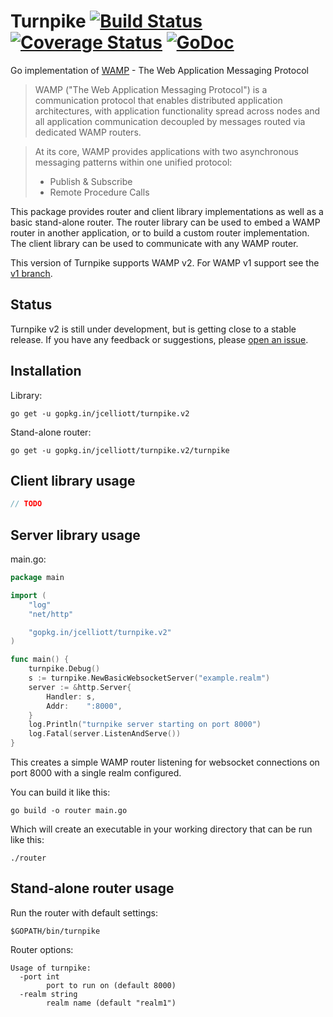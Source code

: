 Turnpike [![Build Status](https://drone.io/github.com/jcelliott/turnpike/status.png)](https://drone.io/github.com/jcelliott/turnpike/latest) [![Coverage Status](https://coveralls.io/repos/jcelliott/turnpike/badge.svg?branch=v2)](https://coveralls.io/r/jcelliott/turnpike?branch=v2) [![GoDoc](https://godoc.org/gopkg.in/jcelliott/turnpike?status.svg)](http://godoc.org/gopkg.in/jcelliott/turnpike)
===

Go implementation of [WAMP](http://www.wamp.ws/) - The Web Application Messaging Protocol

> WAMP ("The Web Application Messaging Protocol") is a communication protocol
> that enables distributed application architectures, with application
> functionality spread across nodes and all application communication decoupled
> by messages routed via dedicated WAMP routers.

> At its core, WAMP provides applications with two asynchronous messaging
> patterns within one unified protocol:
> * Publish & Subscribe
> * Remote Procedure Calls

This package provides router and client library implementations as well as a
basic stand-alone router. The router library can be used to embed a WAMP router
in another application, or to build a custom router implementation. The client
library can be used to communicate with any WAMP router.

This version of Turnpike supports WAMP v2. For WAMP v1 support see the [v1 branch](https://github.com/jcelliott/turnpike/tree/v1).

Status
---

Turnpike v2 is still under development, but is getting close to a stable
release. If you have any feedback or suggestions, please
[open an issue](https://github.com/jcelliott/turnpike/issues/new).

Installation
---

Library:

    go get -u gopkg.in/jcelliott/turnpike.v2

Stand-alone router:

    go get -u gopkg.in/jcelliott/turnpike.v2/turnpike

Client library usage
---

```go
// TODO
```

Server library usage
---

main.go:
```go
package main

import (
	"log"
	"net/http"

	"gopkg.in/jcelliott/turnpike.v2"
)

func main() {
	turnpike.Debug()
	s := turnpike.NewBasicWebsocketServer("example.realm")
	server := &http.Server{
		Handler: s,
		Addr:    ":8000",
	}
	log.Println("turnpike server starting on port 8000")
	log.Fatal(server.ListenAndServe())
}
```

This creates a simple WAMP router listening for websocket connections on port
8000 with a single realm configured.

You can build it like this:

    go build -o router main.go

Which will create an executable in your working directory that can be run like
this:

    ./router

Stand-alone router usage
---

Run the router with default settings:

    $GOPATH/bin/turnpike

Router options:

```
Usage of turnpike:
  -port int
        port to run on (default 8000)
  -realm string
        realm name (default "realm1")
```
